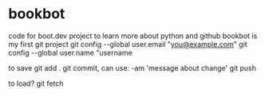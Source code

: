 # bookbot
code for boot.dev project to learn more about python and github
bookbot is my first git project
git config --global user.email "you@example.com"
git config --global user.name "username

to save
git add .
git commit, can use:         -am 'message about change'
git push

to load?
git fetch